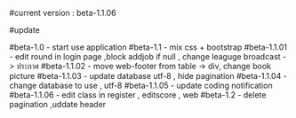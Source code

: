 #current version : beta-1.1.06

#update

#beta-1.0 - start use application
#beta-1.1 - mix css + bootstrap
#beta-1.1.01 - edit round in login page  ,block addjob if null , change leaguge broadcast -> ประกาศ
#beta-1.1.02 - move web-footer from table -> div, change book picture
#beta-1.1.03 - update database utf-8 , hide pagination
#beta-1.1.04 - change database to use , utf-8
#beta-1.1.05 - update coding notification
#beta-1.1.06 - edit class in register , editscore , web
#beta-1.2 - delete pagination ,uddate header